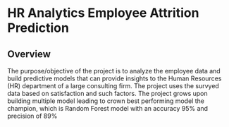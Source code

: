 # HR Analytics Employee Attrition Prediction

## Overview
The purpose/objective of the project is to analyze the employee data and build predictive models that can provide insights to the Human Resources (HR) department of a large consulting firm. The project uses the survyed data based on satisfaction and such factors. The project grows upon building multiple model leading to crown best performing model the champion, which is Random Forest model with an accuracy 95% and precision of 89%

